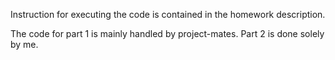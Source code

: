 Instruction for executing the code is contained in the homework description. 

The code for part 1 is mainly handled by project-mates. Part 2 is done solely by me.

